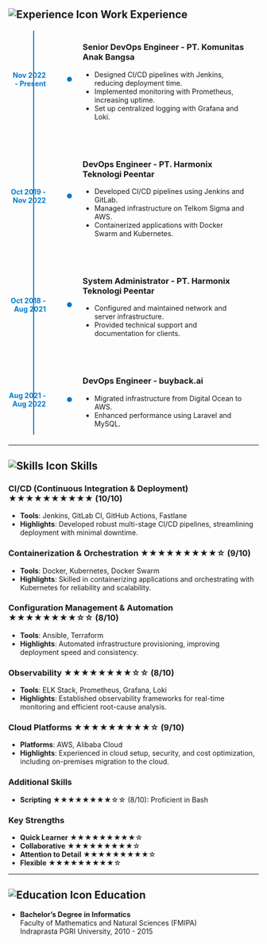 ## ![Experience Icon](https://img.icons8.com/ios-glyphs/30/000000/briefcase.png) Work Experience

<div style="position: relative; margin: 20px 0;">
  <div style="position: absolute; top: 0; left: 10%; width: 2px; height: 100%; background: #007acc;"></div>

  <div style="display: flex; align-items: center; margin-bottom: 40px;">
    <div style="width: 15%; text-align: right; font-weight: bold; color: #007acc; padding-right: 20px;">
      Nov 2022 - Present
    </div>
    <div style="width: 10px; height: 10px; border-radius: 50%; background: #007acc; border: 2px solid white; margin: 0 20px;"></div>
    <div style="width: 65%;">
      <h3>Senior DevOps Engineer - PT. Komunitas Anak Bangsa</h3>
      <ul>
        <li>Designed CI/CD pipelines with Jenkins, reducing deployment time.</li>
        <li>Implemented monitoring with Prometheus, increasing uptime.</li>
        <li>Set up centralized logging with Grafana and Loki.</li>
      </ul>
    </div>
  </div>

  <div style="display: flex; align-items: center; margin-bottom: 40px;">
    <div style="width: 15%; text-align: right; font-weight: bold; color: #007acc; padding-right: 20px;">
      Oct 2019 - Nov 2022
    </div>
    <div style="width: 10px; height: 10px; border-radius: 50%; background: #007acc; border: 2px solid white; margin: 0 20px;"></div>
    <div style="width: 65%;">
      <h3>DevOps Engineer - PT. Harmonix Teknologi Peentar</h3>
      <ul>
        <li>Developed CI/CD pipelines using Jenkins and GitLab.</li>
        <li>Managed infrastructure on Telkom Sigma and AWS.</li>
        <li>Containerized applications with Docker Swarm and Kubernetes.</li>
      </ul>
    </div>
  </div>

  <div style="display: flex; align-items: center; margin-bottom: 40px;">
    <div style="width: 15%; text-align: right; font-weight: bold; color: #007acc; padding-right: 20px;">
      Oct 2018 - Aug 2021
    </div>
    <div style="width: 10px; height: 10px; border-radius: 50%; background: #007acc; border: 2px solid white; margin: 0 20px;"></div>
    <div style="width: 65%;">
      <h3>System Administrator - PT. Harmonix Teknologi Peentar</h3>
      <ul>
        <li>Configured and maintained network and server infrastructure.</li>
        <li>Provided technical support and documentation for clients.</li>
      </ul>
    </div>
  </div>

  <div style="display: flex; align-items: center;">
    <div style="width: 15%; text-align: right; font-weight: bold; color: #007acc; padding-right: 20px;">
      Aug 2021 - Aug 2022
    </div>
    <div style="width: 10px; height: 10px; border-radius: 50%; background: #007acc; border: 2px solid white; margin: 0 20px;"></div>
    <div style="width: 65%;">
      <h3>DevOps Engineer - buyback.ai</h3>
      <ul>
        <li>Migrated infrastructure from Digital Ocean to AWS.</li>
        <li>Enhanced performance using Laravel and MySQL.</li>
      </ul>
    </div>
  </div>
</div>

---

## ![Skills Icon](https://img.icons8.com/ios-glyphs/30/000000/technical-support.png) Skills

### CI/CD (Continuous Integration & Deployment) ★★★★★★★★★★ (10/10)

- **Tools**: Jenkins, GitLab CI, GitHub Actions, Fastlane
- **Highlights**: Developed robust multi-stage CI/CD pipelines, streamlining deployment with minimal downtime.

### Containerization & Orchestration ★★★★★★★★★☆ (9/10)

- **Tools**: Docker, Kubernetes, Docker Swarm
- **Highlights**: Skilled in containerizing applications and orchestrating with Kubernetes for reliability and scalability.

### Configuration Management & Automation ★★★★★★★★☆☆ (8/10)

- **Tools**: Ansible, Terraform
- **Highlights**: Automated infrastructure provisioning, improving deployment speed and consistency.

### Observability ★★★★★★★★☆☆ (8/10)

- **Tools**: ELK Stack, Prometheus, Grafana, Loki
- **Highlights**: Established observability frameworks for real-time monitoring and efficient root-cause analysis.

### Cloud Platforms ★★★★★★★★★☆ (9/10)

- **Platforms**: AWS, Alibaba Cloud
- **Highlights**: Experienced in cloud setup, security, and cost optimization, including on-premises migration to the cloud.

### Additional Skills

- **Scripting** ★★★★★★★★☆☆ (8/10): Proficient in Bash

### Key Strengths

- **Quick Learner** ★★★★★★★★★☆
- **Collaborative** ★★★★★★★★★☆
- **Attention to Detail** ★★★★★★★★★☆
- **Flexible** ★★★★★★★★★☆

---

## ![Education Icon](https://img.icons8.com/ios-glyphs/30/000000/graduation-cap.png) Education

- **Bachelor’s Degree in Informatics**  
  Faculty of Mathematics and Natural Sciences (FMIPA)  
  Indraprasta PGRI University, 2010 - 2015
